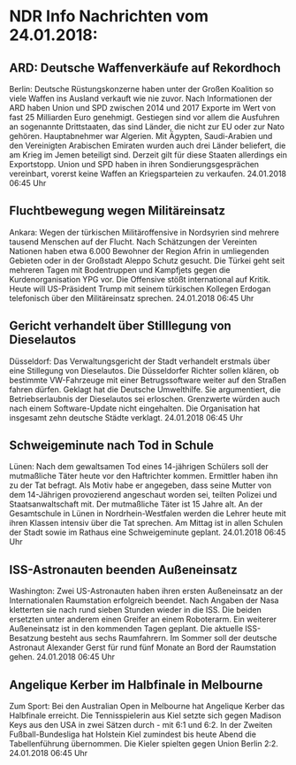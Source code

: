 # NDR Info Nachrichten vom 24.01.2018:


## ARD: Deutsche Waffenverkäufe auf Rekordhoch
Berlin: Deutsche Rüstungskonzerne haben unter der Großen Koalition so viele Waffen ins Ausland verkauft wie nie zuvor. Nach Informationen der ARD haben Union und SPD zwischen 2014 und 2017 Exporte im Wert von fast 25 Milliarden Euro genehmigt. Gestiegen sind vor allem die Ausfuhren an sogenannte Drittstaaten, das sind Länder, die nicht zur EU oder zur Nato gehören. Hauptabnehmer war Algerien. Mit Ägypten, Saudi-Arabien und den Vereinigten Arabischen Emiraten wurden auch drei Länder beliefert, die am Krieg im Jemen beteiligt sind. Derzeit gilt für diese Staaten allerdings ein Exportstopp. Union und SPD haben in ihren Sondierungsgesprächen vereinbart, vorerst keine Waffen an Kriegsparteien zu verkaufen. 24.01.2018 06:45 Uhr 

## Fluchtbewegung wegen Militäreinsatz
Ankara:	Wegen der türkischen Militäroffensive in Nordsyrien sind mehrere tausend Menschen auf der Flucht. Nach Schätzungen der Vereinten Nationen haben etwa 6.000 Bewohner der Region Afrin in umliegenden Gebieten oder in der Großstadt Aleppo Schutz gesucht. Die Türkei geht seit mehreren Tagen mit Bodentruppen und Kampfjets gegen die Kurdenorganisation YPG vor. Die Offensive stößt international auf Kritik. Heute will US-Präsident Trump mit seinem türkischen Kollegen Erdogan telefonisch über den Militäreinsatz sprechen. 24.01.2018 06:45 Uhr 

## Gericht verhandelt über Stilllegung von Dieselautos
Düsseldorf: Das Verwaltungsgericht der Stadt verhandelt erstmals über eine Stillegung von Dieselautos. Die Düsseldorfer Richter sollen klären, ob bestimmte VW-Fahrzeuge mit einer Betrugssoftware weiter auf den Straßen fahren dürfen. Geklagt hat die Deutsche Umwelthilfe. Sie argumentiert, die Betriebserlaubnis der Dieselautos sei erloschen. Grenzwerte würden auch nach einem Software-Update nicht eingehalten. Die Organisation hat insgesamt zehn deutsche Städte verklagt. 24.01.2018 06:45 Uhr 

## Schweigeminute nach Tod in Schule
Lünen:	Nach dem gewaltsamen Tod eines 14-jährigen Schülers soll der mutmaßliche Täter heute vor den Haftrichter kommen. Ermittler haben ihn zu der Tat befragt. Als Motiv habe er angegeben, dass seine Mutter von dem 14-Jährigen provozierend angeschaut worden sei, teilten Polizei und Staatsanwaltschaft mit. Der mutmaßliche Täter ist 15 Jahre alt. An der Gesamtschule in Lünen in Nordrhein-Westfalen werden die Lehrer heute mit ihren Klassen intensiv über die Tat sprechen. Am Mittag ist in allen Schulen der Stadt sowie im Rathaus eine Schweigeminute geplant. 24.01.2018 06:45 Uhr 

## ISS-Astronauten beenden Außeneinsatz
Washington:	Zwei US-Astronauten haben ihren ersten Außeneinsatz an der Internationalen Raumstation erfolgreich beendet. Nach Angaben der Nasa kletterten sie nach rund sieben Stunden wieder in die ISS. Die beiden ersetzten unter anderem einen Greifer an einem Roboterarm. Ein weiterer Außeneinsatz ist in den kommenden Tagen geplant. Die aktuelle ISS-Besatzung besteht aus sechs Raumfahrern. Im Sommer soll der deutsche Astronaut Alexander Gerst für rund fünf Monate an Bord der Raumstation gehen. 24.01.2018 06:45 Uhr 

## Angelique Kerber im Halbfinale in Melbourne
Zum Sport:	Bei den Australian Open in Melbourne hat Angelique Kerber das Halbfinale erreicht. Die Tennisspielerin aus Kiel setzte sich gegen Madison Keys aus den USA in zwei Sätzen durch - mit 6:1 und 6:2. In der Zweiten Fußball-Bundesliga hat Holstein Kiel zumindest bis heute Abend die Tabellenführung übernommen. Die Kieler spielten gegen Union Berlin 2:2. 24.01.2018 06:45 Uhr 
